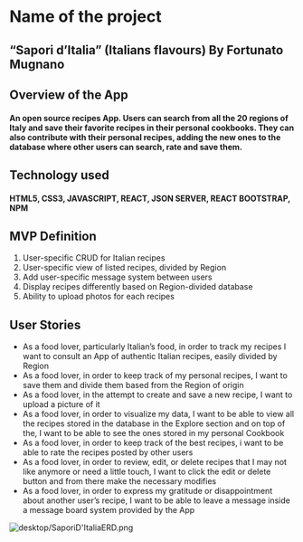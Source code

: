 # Name of the project

## “Sapori d’Italia” (Italians flavours) By Fortunato Mugnano



## Overview of the App
#### An open source recipes App. Users can search from all the 20 regions of Italy and save their favorite recipes in their personal cookbooks. They can also contribute with their personal recipes, adding the new ones to the database where other users can search, rate and save them.

## Technology used
#### HTML5, CSS3, JAVASCRIPT, REACT, JSON SERVER, REACT BOOTSTRAP, NPM

## MVP Definition
1. User-specific CRUD for Italian recipes
2. User-specific view of listed recipes, divided by Region
3. Add user-specific message system between users
4. Display recipes differently based on Region-divided database
5. Ability to upload photos for each recipes

## User Stories
* As a food lover, particularly Italian’s food,  in order to track my recipes I want to consult an App of authentic Italian recipes, easily divided by Region
* As a food lover, in order to keep track of my personal recipes, I want to save them and divide them based from the Region of origin
* As a food lover, in the attempt to create and save a new recipe, I want to upload a picture of it
* As a food lover, in order to visualize my data, I want to be able to view all the recipes stored in the database in the Explore section and on top of the,  I want to be able to see the ones stored in my personal Cookbook
* As a food lover, in order to keep track of the best recipes, i want to be able to rate the recipes posted by other users
* As a food lover, in order to review, edit, or delete recipes that I may not like anymore or need a little touch, I want to click the edit or delete button and from there make the necessary modifies
* As a food lover, in order to express my gratitude or disappointment about another user’s recipe, I want to be able to leave a message inside a message board system provided by the App

![desktop/SaporiD'ItaliaERD.png](image/SaporiD'ItaliaERD.png)


